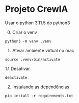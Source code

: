 # Projeto CrewIA

Usar o python 3.11.5 do python3

0. Criar o venv

`python3 -m venv .venv`

1. Ativar ambiente virtual no mac

`source .venv/bin/activate`

1.1 Desativar

`deactivate`

2. Instalando as dependências

`pip install -r requirements.txt`

